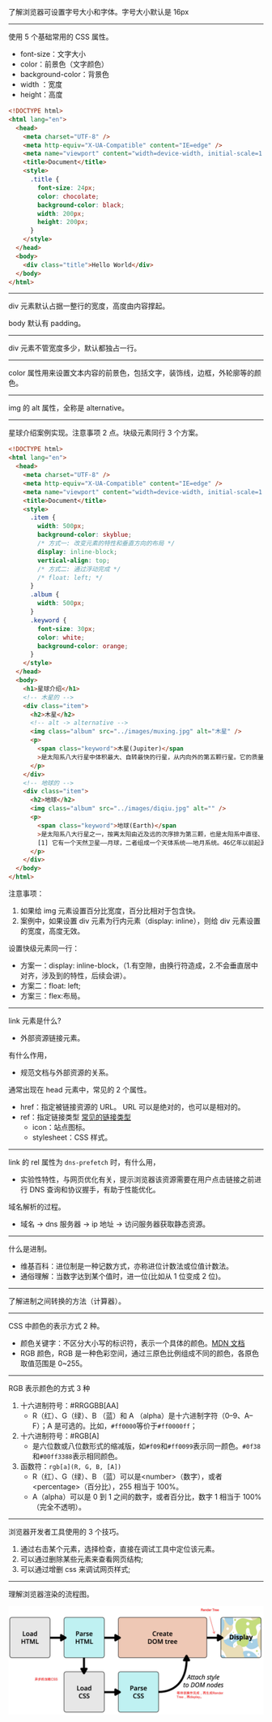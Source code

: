 了解浏览器可设置字号大小和字体。字号大小默认是 16px

---

使用 5 个基础常用的 CSS 属性。

- font-size：文字大小
- color：前景色（文字颜色）
- background-color：背景色
- width ：宽度
- height：高度

```html
<!DOCTYPE html>
<html lang="en">
  <head>
    <meta charset="UTF-8" />
    <meta http-equiv="X-UA-Compatible" content="IE=edge" />
    <meta name="viewport" content="width=device-width, initial-scale=1.0" />
    <title>Document</title>
    <style>
      .title {
        font-size: 24px;
        color: chocolate;
        background-color: black;
        width: 200px;
        height: 200px;
      }
    </style>
  </head>
  <body>
    <div class="title">Hello World</div>
  </body>
</html>
```

---

div 元素默认占据一整行的宽度，高度由内容撑起。

body 默认有 padding。

---

div 元素不管宽度多少，默认都独占一行。

---

color 属性用来设置文本内容的前景色，包括文字，装饰线，边框，外轮廓等的颜色。

---

img 的 alt 属性，全称是 alternative。

---

星球介绍案例实现。注意事项 2 点。块级元素同行 3 个方案。

```html
<!DOCTYPE html>
<html lang="en">
  <head>
    <meta charset="UTF-8" />
    <meta http-equiv="X-UA-Compatible" content="IE=edge" />
    <meta name="viewport" content="width=device-width, initial-scale=1.0" />
    <title>Document</title>
    <style>
      .item {
        width: 500px;
        background-color: skyblue;
        /* 方式一: 改变元素的特性和垂直方向的布局 */
        display: inline-block;
        vertical-align: top;
        /* 方式二: 通过浮动完成 */
        /* float: left; */
      }
      .album {
        width: 500px;
      }
      .keyword {
        font-size: 30px;
        color: white;
        background-color: orange;
      }
    </style>
  </head>
  <body>
    <h1>星球介绍</h1>
    <!-- 木星的 -->
    <div class="item">
      <h2>木星</h2>
      <!-- alt -> alternative -->
      <img class="album" src="../images/muxing.jpg" alt="木星" />
      <p>
        <span class="keyword">木星(Jupiter)</span
        >是太阳系八大行星中体积最大、自转最快的行星，从内向外的第五颗行星。它的质量为太阳的千分之一，是太阳系中其它七大行星质量总和的2.5倍。由于木星与土星、天王星、海王星皆属气体行星，因此四者又合称类木行星（木星和土星合称气态巨行星）。木星是一个气态巨行星，占所有太阳系行星质量的70%，主要由氢组成，占其总质量的75%，其次为氦，占总质量的25%，岩核则含有其他较重的元素。人类所看到的通常是大气中云层的顶端，压强比1个大气压略高。
      </p>
    </div>
    <!-- 地球的 -->
    <div class="item">
      <h2>地球</h2>
      <img class="album" src="../images/diqiu.jpg" alt="" />
      <p>
        <span class="keyword">地球(Earth)</span
        >是太阳系八大行星之一，按离太阳由近及远的次序排为第三颗，也是太阳系中直径、质量和密度最大的类地行星，距离太阳1.5亿公里。地球自西向东自转，同时围绕太阳公转。现有40~46亿岁，
        [1] 它有一个天然卫星——月球，二者组成一个天体系统——地月系统。46亿年以前起源于原始太阳星云。
      </p>
    </div>
  </body>
</html>
```

注意事项：

1. 如果给 img 元素设置百分比宽度，百分比相对于包含快。
2. 案例中，如果设置 div 元素为行内元素（display: inline），则给 div 元素设置的宽度，高度无效。

设置快级元素同一行：

- 方案一：display: inline-block，（1.有空隙，由换行符造成，2.不会垂直居中对齐，涉及到的特性，后续会讲）。
- 方案二：float: left;
- 方案三：flex:布局。

---

link 元素是什么?

- 外部资源链接元素。

有什么作用，

- 规范文档与外部资源的关系。

通常出现在 head 元素中，常见的 2 个属性。

- href：指定被链接资源的 URL。 URL 可以是绝对的，也可以是相对的。
- ref：指定链接类型 [常见的链接类型](https://developer.mozilla.org/zh-CN/docs/Web/HTML/Link_types)
  - icon：站点图标。
  - stylesheet：CSS 样式。

---

link 的 rel 属性为 `dns-prefetch` 时，有什么用，

- 实验性特性，与网页优化有关，提示浏览器该资源需要在用户点击链接之前进行 DNS 查询和协议握手，有助于性能优化。

域名解析的过程。

- 域名 -> dns 服务器 -> ip 地址 -> 访问服务器获取静态资源。

---

什么是进制。

- 维基百科：进位制是一种记数方式，亦称进位计数法或位值计数法。
- 通俗理解：当数字达到某个值时，进一位(比如从 1 位变成 2 位)。

---

了解进制之间转换的方法（计算器）。

---

CSS 中颜色的表示方式 2 种。

- 颜色关键字：不区分大小写的标识符，表示一个具体的颜色。[MDN 文档](https://developer.mozilla.org/zh-CN/docs/Web/CSS/color_value#%E8%AF%AD%E6%B3%95)
- RGB 颜色，RGB 是一种色彩空间，通过三原色比例组成不同的颜色，各原色取值范围是 0~255。

---

RGB 表示颜色的方式 3 种

1. 十六进制符号：#RRGGBB[AA]
   - R（红）、G（绿）、B （蓝）和 A （alpha）是十六进制字符（0–9、A–F）；A 是可选的。比如，`#ff0000`等价于`#ff0000ff`；
2. 十六进制符号：#RGB[A]
   - 是六位数或八位数形式的缩减版，如`#f09`和`#ff0099`表示同一颜色。`#0f38`和`#00ff3388`表示相同颜色。
3. 函数符：`rgb[a](R, G, B, [A])`
   - R（红）、G（绿）、B （蓝）可以是\<number\>（数字），或者\<percentage\>（百分比），255 相当于 100%。
   - A（alpha）可以是 0 到 1 之间的数字，或者百分比，数字 1 相当于 100%（完全不透明）。

---

浏览器开发者工具使用的 3 个技巧。

1. 通过右击某个元素，选择检查，直接在调试工具中定位该元素。
2. 可以通过删除某些元素来查看网页结构;
3. 可以通过增删 css 来调试网页样式;

---

理解浏览器渲染的流程图。

![浏览器渲染的流程](NodeAssets/浏览器渲染的流程图.jpg)

